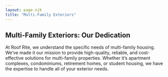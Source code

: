 ```yaml
---
layout: page.njk
title: "Multi-Family Exteriors"
---
```


## Multi-Family Exteriors: Our Dedication

At Roof Rite, we understand the specific needs of multi-family housing. We’ve made it our mission to provide high-quality, reliable, and cost-effective solutions for multi-family properties. Whether it’s apartment complexes, condominiums, retirement homes, or student housing, we have the expertise to handle all of your exterior needs.
